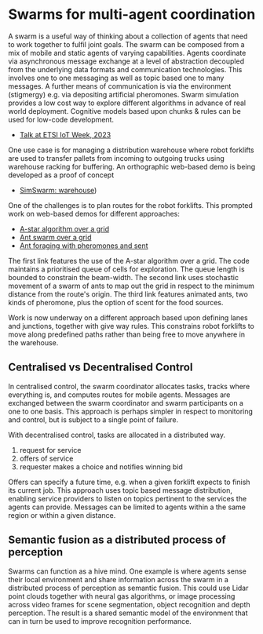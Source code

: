 # Swarms for multi-agent coordination
A swarm is a useful way of thinking about a collection of agents that need to work together to fulfil joint goals.  The swarm can be composed from a mix of mobile and static agents of varying capabilities. Agents coordinate via asynchronous message exchange at a level of abstraction decoupled from the underlying data formats and communication technologies.  This involves one to one messaging as well as topic based one to many messages.  A further means of communication is via the environment (stigmergy) e.g. via depositing artificial pheromones. Swarm simulation provides a low cost way to explore different algorithms in advance of real world deployment. Cognitive models based upon chunks & rules can be used for low-code development.

* [Talk at ETSI IoT Week, 2023](https://www.w3.org/2023/07-Raggett-SimSwarm.pdf)

One use case is for managing a distribution warehouse where robot forklifts are used to transfer pallets from incoming to outgoing trucks using warehouse racking for buffering. An orthographic web-based demo is being developed as a proof of concept

* [SimSwarm: warehouse](https://www.w3.org/Data/demos/chunks/warehouse/))

One of the challenges is to plan routes for the robot forklifts. This prompted work on web-based demos for different approaches:

* [A-star algorithm over a grid](https://www.w3.org/Data/demos/chunks/warehouse/search/)
* [Ant swarm over a grid](https://www.w3.org/Data/demos/chunks/warehouse/ants/)
* [Ant foraging with pheromones and sent](https://www.w3.org/Data/demos/foraging/)

The first link features the use of the A-star algorithm over a grid. The code maintains a prioritised queue of cells for exploration. The queue length is bounded to constrain the beam-width. The second link uses stochastic movement of a swarm of ants to map out the grid in respect to the minimum distance from the route's origin.  The third link features animated ants, two kinds of pheromone, plus the option of scent for the food sources.

Work is now underway on a different approach based upon defining lanes and junctions, together with give way rules. This constrains robot forklifts to move along predefined paths rather than being free to move anywhere in the warehouse.

## Centralised vs Decentralised Control

In centralised control, the swarm coordinator allocates tasks, tracks where everything is, and computes routes for mobile agents. Messages are exchanged between the swarm coordinator and swarm participants on a one to one basis. This approach is perhaps simpler in respect to monitoring and control, but is subject to a single point of failure.

With decentralised control, tasks are allocated in a distributed way.
1. request for service
2. offers of service
3. requester makes a choice and notifies winning bid

Offers can specify a future time, e.g. when a given forklift expects to finish its current job.  This approach uses topic based message distribution, enabling service providers to listen on topics pertinent to the services the agents can provide. Messages can be limited to agents within a the same region or within a given distance.

## Semantic fusion as a distributed process of perception

Swarms can function as a hive mind.  One example is where agents sense their local environment and share information across the swarm in a distributed process of perception as semantic fusion.  This could use Lidar point clouds together with neural gas algorithms, or image processing across video frames for scene segmentation, object recognition and depth perception. The result is a shared semantic model of the environment that can in turn be used to improve recognition performance.

